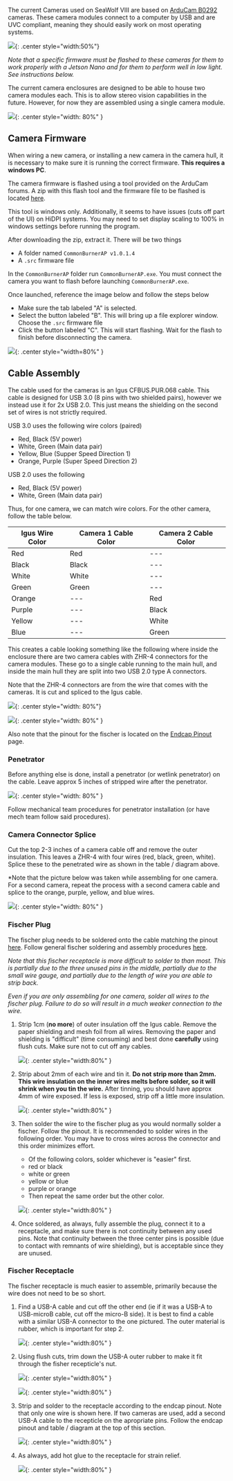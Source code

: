 
The current Cameras used on SeaWolf VIII are based on [ArduCam B0292](https://www.arducam.com/product/arducam-usb-autofocus-imx219-b0292/) cameras. These camera modules connect to a computer by USB and are UVC compliant, meaning they should easily work on most operating systems.

![](../img/Arducam-B0292.jpg){: .center style="width:50%"}

*Note that a specific firmware must be flashed to these cameras for them to work properly with a Jetson Nano and for them to perform well in low light. See instructions below.*


The current camera enclosures are designed to be able to house two camera modules each. This is to allow stereo vision capabilities in the future. However, for now they are assembled using a single camera module.

![](../img/arducam_one_sealed.jpg){: .center style="width: 80%" }


## Camera Firmware

When wiring a new camera, or installing a new camera in the camera hull, it is necessary to make sure it is running the correct firmware. **This requires a windows PC**.

The camera firmware is flashed using a tool provided on the ArduCam forums. A zip with this flash tool and the firmware file to be flashed is located [here](https://drive.google.com/file/d/1UF6aPTeCx5p_h5UlSLCScOhPwagccd5p/view?usp=share_link).

This tool is windows only. Additionally, it seems to have issues (cuts off part of the UI) on HiDPI systems. You may need to set display scaling to 100% in windows settings before running the program.

After downloading the zip, extract it. There will be two things

- A folder named `CommonBurnerAP v1.0.1.4`
- A `.src` firmware file

In the `CommonBurnerAP` folder run `CommonBurnerAP.exe`. You must connect the camera you want to flash before launching `CommonBurnerAP.exe`.

Once launched, reference the image below and follow the steps below

- Make sure the tab labeled "A" is selected.
- Select the button labeled "B". This will bring up a file explorer window. Choose the `.src` firmware file
- Click the button labeled "C". This will start flashing. Wait for the flash to finish before disconnecting the camera.

![](../img/common_burner_ap.jpg){: .center style="width=80%" }


## Cable Assembly

The cable used for the cameras is an Igus CFBUS.PUR.068 cable. This cable is designed for USB 3.0 (8 pins with two shielded pairs), however we instead use it for 2x USB 2.0. This just means the shielding on the second set of wires is not strictly required.

USB 3.0 uses the following wire colors (paired)

- Red, Black (5V power)
- White, Green (Main data pair)
- Yellow, Blue (Supper Speed Direction 1)
- Orange, Purple (Super Speed Direction 2)

USB 2.0 uses the following

- Red, Black (5V power)
- White, Green (Main data pair)

Thus, for one camera, we can match wire colors. For the other camera, follow the table below.

| Igus Wire Color | Camera 1 Cable Color | Camera 2 Cable Color |
| --------------- | -------------------- | -------------------- |
| Red             | Red                  | ---                  |
| Black           | Black                | ---                  |
| White           | White                | ---                  |
| Green           | Green                | ---                  |
| Orange          | ---                  | Red                  |
| Purple          | ---                  | Black                |
| Yellow          | ---                  | White                |
| Blue            | ---                  | Green                |

This creates a cable looking something like the following where inside the enclosure there are two camera cables with ZHR-4 connectors for the camera modules. These go to a single cable running to the main hull, and inside the main hull they are split into two USB 2.0 type A connectors.

Note that the ZHR-4 connectors are from the wire that comes with the cameras. It is cut and spliced to the Igus cable.

![](../img/camera_wire_diagram.jpg){: .center style="width: 80%"}

![](../img/arducam_cable_full.jpg){: .center style="width: 80%" }

Also note that the pinout for the fischer is located on the [Endcap Pinout](./endcap.md) page.

### Penetrator

Before anything else is done, install a penetrator (or wetlink penetrator) on the cable. Leave approx 5 inches of stripped wire after the penetrator.

![](../img/arducam_strip_penetrator.jpg){: .center style="width: 80%" }

Follow mechanical team procedures for penetrator installation (or have mech team follow said procedures).


### Camera Connector Splice

Cut the top 2-3 inches of a camera cable off and remove the outer insulation. This leaves a ZHR-4 with four wires (red, black, green, white). Splice these to the penetrated wire as shown in the table / diagram above.

*Note that the picture below was taken while assembling for one camera. For a second camera, repeat the process with a second camera cable and splice to the orange, purple, yellow, and blue wires.

![](../img/arducam_splice.jpg){: .center style="width: 80%" }


### Fischer Plug

The fischer plug needs to be soldered onto the cable matching the pinout [here](./endcap.md). Follow general fischer soldering and assembly procedures [here](../connectors/fischers.md).

*Note that this fischer receptacle is more difficult to solder to than most. This is partially due to the three unused pins in the middle, partially due to the small wire gauge, and partially due to the length of wire you are able to strip back.*

*Even if you are only assembling for one camera, solder all wires to the fischer plug. Failure to do so will result in a much weaker connection to the wire.*

1. Strip 1cm (**no more**) of outer insulation off the Igus cable. Remove the paper shielding and mesh foil from all wires. Removing the paper and shielding is "difficult" (time consuming) and best done **carefully** using flush cuts. Make sure not to cut off any cables.

    ![](../img/arducam_fischer_strip.jpg){: .center style="width:80%" }

2. Strip about 2mm of each wire and tin it. **Do not strip more than 2mm. This wire insulation on the inner wires melts before solder, so it will shrink when you tin the wire.** After tinning, you should have approx 4mm of wire exposed. If less is exposed, strip off a little more insulation.

    ![](../img/arducam_fischer_tin.jpg){: .center style="width:80%" }

3. Then solder the wire to the fischer plug as you would normally solder a fischer. Follow the pinout. It is recommended to solder wires in the following order. You may have to cross wires across the connector and this order minimizes effort.

    - Of the following colors, solder whichever is "easier" first.
    - red or black
    - white or green
    - yellow or blue
    - purple or orange
    - Then repeat the same order but the other color.

    ![](../img/arducam_fischer_soldered.jpg){: .center style="width:80%" }

4. Once soldered, as always, fully assemble the plug, connect it to a receptacle, and make sure there is not continuity between any used pins. Note that continuity between the three center pins is possible (due to contact with remnants of wire shielding), but is acceptable since they are unused.



### Fischer Receptacle

The fischer receptacle is much easier to assemble, primarily because the wire does not need to be so short.

1. Find a USB-A cable and cut off the other end (ie if it was a USB-A to USB-microB cable, cut off the micro-B side). It is best to find a cable with a similar USB-A connector to the one pictured. The outer material is rubber, which is important for step 2.

    ![](../img/arducam_recept_wire.jpg){: .center style="width:80%" }

2. Using flush cuts, trim down the USB-A outer rubber to make it fit through the fisher recepticle's nut.

    ![](../img/arducam_recept_trim_cable.jpg){: .center style="width:80%" }

    ![](../img/arducam_recept_trim_with_nut.jpg){: .center style="width:80%" }

3. Strip and solder to the receptacle according to the endcap pinout. Note that only one wire is shown here. If two cameras are used, add a second USB-A cable to the recepticle on the apropriate pins. Follow the endcap pinout and table / diagram at the top of this section.

    ![](../img/arducam_recept_soldered1.jpg){: .center style="width:80%" }

4. As always, add hot glue to the receptacle for strain relief.

    ![](../img/arducam_recept_hotglue1.jpg){: .center style="width:80%" }